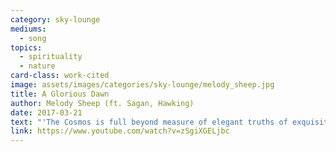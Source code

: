 ```yaml
---
category: sky-lounge
mediums:
  - song
topics:
  - spirituality
  - nature
card-class: work-cited
image: assets/images/categories/sky-lounge/melody_sheep.jpg
title: A Glorious Dawn
author: Melody Sheep (ft. Sagan, Hawking)
date: 2017-03-21
text: "'The Cosmos is full beyond measure of elegant truths of exquisite interrelationships of the awesome machinery of nature.'"
link: https://www.youtube.com/watch?v=zSgiXGELjbc
---
```


